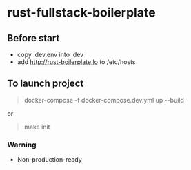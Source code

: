 # rust-fullstack-boilerplate

## Before start
- copy .dev.env into .dev
- add http://rust-boilerplate.lo to /etc/hosts

## To launch project
> docker-compose -f docker-compose.dev.yml up --build

or 

> make init

### Warning
- Non-production-ready